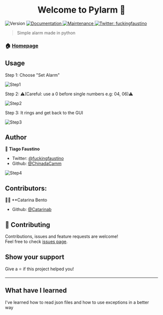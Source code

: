<h1 align="center">Welcome to        Pylarm 👋</h1>
<p>
  <img alt="Version" src="https://img.shields.io/badge/version-1.1.0-blue.svg?cacheSeconds=2592000" />
  <a href=" https://github.com/ChinadaCam/Pylarm">
    <img alt="Documentation" src="https://img.shields.io/badge/documentation-yes-brightgreen.svg" target="_blank" />
  </a>
  <a href="https://github.com/kefranabg/readme-md-generator/graphs/commit-activity">
    <img alt="Maintenance" src="https://img.shields.io/badge/Maintained%3F-yes-green.svg" target="_blank" />
  </a>
  <a href="https://twitter.com/fuckingfaustino">
    <img alt="Twitter: fuckingfaustino" src="https://img.shields.io/twitter/follow/fuckingfaustino.svg?style=social" target="_blank" />
  </a>
</p>

> Simple alarm made in python

### 🏠 [Homepage](https://github.com/ChinadaCam/Pylarm)

## Usage




Step 1: Choose "Set Alarm"
  
![Step1](https://user-images.githubusercontent.com/20567276/64494914-bfff2500-d28a-11e9-89b6-c7464a007347.png)

Step 2: ⚠️(Careful: use a 0 before single numbers e.g: 04, 06)⚠️

![Step2](https://user-images.githubusercontent.com/20567276/64494915-c097bb80-d28a-11e9-8663-feb533ba9856.png)

Step 3:  It rings and get back to the GUI

![Step3](https://user-images.githubusercontent.com/20567276/64494916-c097bb80-d28a-11e9-86e4-e5bb6a7b5256.png)

## Author

👤 **Tiago Faustino**

* Twitter: [@fuckingfaustino](https://twitter.com/fuckingfaustino)
* Github: [@ChinadaCamm](https://github.com/ChinadaCamm)

![Step4](https://user-images.githubusercontent.com/20567276/64494917-c097bb80-d28a-11e9-9b76-0cec19ad4ace.png)


## Contributors:

👩‍💼 **Catarina Bento

* Github: [@Catarinab](https://github.com/Catarinab)

## 🤝 Contributing

Contributions, issues and feature requests are welcome!<br />Feel free to check [issues page](https://github.com/ChinadaCam/Pylarm/issues).

## Show your support

Give a ⭐️ if this project helped you!

***


## What have I learned

I've learned how to read json files and how to use exceptions in a better way
